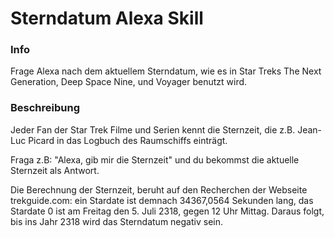 # Sterndatum Alexa Skill

### Info
Frage Alexa nach dem aktuellem Sterndatum, wie es in Star Treks The Next Generation, Deep Space Nine, und Voyager benutzt wird.


### Beschreibung
Jeder Fan der Star Trek Filme und Serien kennt die Sternzeit, die z.B. Jean-Luc Picard in das Logbuch des Raumschiffs einträgt.

Fraga z.B: "Alexa, gib mir die Sternzeit" und du bekommst die aktuelle Sternzeit als Antwort.

Die Berechnung der Sternzeit, beruht auf den Recherchen der  Webseite trekguide.com: ein Stardate ist demnach 34367,0564 Sekunden lang, das Stardate 0 ist am Freitag den 5. Juli 2318, gegen 12 Uhr Mittag. Daraus folgt, bis ins Jahr 2318 wird das Sterndatum negativ sein.
